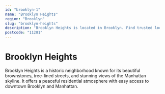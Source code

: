 ```yaml
---
id: "brooklyn-1"
name: "Brooklyn Heights"
region: "Brooklyn"
slug: "brooklyn-heights"
description: "Brooklyn Heights is located in Brooklyn. Find trusted local plumbers serving this area."
postcode: "11201"
---
```


# Brooklyn Heights

Brooklyn Heights is a historic neighborhood known for its beautiful brownstones, tree-lined streets, and stunning views of the Manhattan skyline. It offers a peaceful residential atmosphere with easy access to downtown Brooklyn and Manhattan. 
